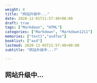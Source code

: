 ```yaml
---
weight: 4
title: "网站升级中..."
date: 2020-12-01T21:57:40+08:00
draft: true
tags: ["Markdown", "HTML"]
categories: ["Markdown", "Markdown1211"]
memories: ["test1","asdfas"]
booklist: ["asd"]
lastmod: 2020-12-05T21:57:40+08:00
subtitle: "网站升级中...?"

---
```

## 网站升级中...
